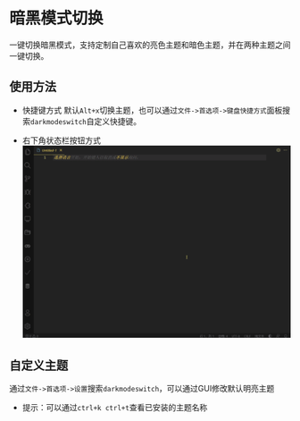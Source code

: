 # 暗黑模式切换

一键切换暗黑模式，支持定制自己喜欢的亮色主题和暗色主题，并在两种主题之间一键切换。

## 使用方法

* 快捷键方式
默认`Alt+x`切换主题，也可以通过`文件->首选项->键盘快捷方式`面板搜索`darkmodeswitch`自定义快捷键。

* 右下角状态栏按钮方式
![img](images/demo.gif)


## 自定义主题
通过`文件->首选项->设置`搜索`darkmodeswitch`，可以通过GUI修改默认明亮主题

* 提示：可以通过`ctrl+k ctrl+t`查看已安装的主题名称

